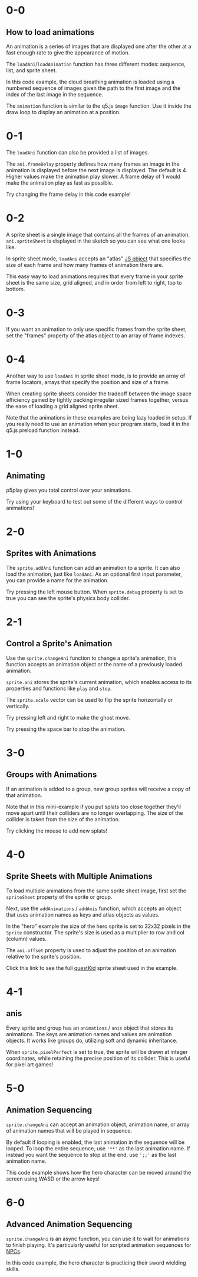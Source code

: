 # 0-0

## How to load animations

An animation is a series of images that are displayed one after the other at a fast enough rate to give the appearance of motion.

The `loadAni`/`loadAnimation` function has three different modes: sequence, list, and sprite sheet.

In this code example, the cloud breathing animation is loaded using a numbered sequence of images given the path to the first image and the index of the last image in the sequence.

The `animation` function is similar to the q5.js `image` function. Use it inside the draw loop to display an animation at a position.

# 0-1

The `loadAni` function can also be provided a list of images.

The `ani.frameDelay` property defines how many frames an image in the animation is displayed before the next image is displayed. The default is 4. Higher values make the animation play slower. A frame delay of 1 would make the animation play as fast as possible.

Try changing the frame delay in this code example!

# 0-2

A sprite sheet is a single image that contains all the frames of an animation. `ani.spriteSheet` is displayed in the sketch so you can see what one looks like.

In sprite sheet mode, `loadAni` accepts an "atlas" [JS object](https://p5js.org/reference/p5/Object) that specifies the size of each frame and how many frames of animation there are.

This easy way to load animations requires that every frame in your sprite sheet is the same size, grid aligned, and in order from left to right, top to bottom.

# 0-3

If you want an animation to only use specific frames from the sprite sheet, set the "frames" property of the atlas object to an array of frame indexes.

# 0-4

Another way to use `loadAni` in sprite sheet mode, is to provide an array of frame locators, arrays that specify the position and size of a frame.

When creating sprite sheets consider the tradeoff between the image space efficiency gained by tightly packing irregular sized frames together, versus the ease of loading a grid aligned sprite sheet.

Note that the animations in these examples are being lazy loaded in setup. If you really need to use an animation when your program starts, load it in the q5.js preload function instead.

# 1-0

## Animating

p5play gives you total control over your animations.

Try using your keyboard to test out some of the different ways to control animations!

# 2-0

## Sprites with Animations

The `sprite.addAni` function can add an animation to a sprite. It can also load the animation, just like `loadAni`. As an optional first input parameter, you can provide a name for the animation.

Try pressing the left mouse button. When
`sprite.debug` property is set to true you can
see the sprite's physics body collider.

# 2-1

## Control a Sprite's Animation

Use the `sprite.changeAni` function to change a sprite's animation, this function accepts an animation object or the name of a previously loaded animation.

`sprite.ani` stores the sprite's current animation, which enables access to its properties and functions like `play` and `stop`.

The `sprite.scale` vector can be used to flip the sprite
horizontally or vertically.

Try pressing left and right to make the ghost move.

Try pressing the space bar to stop the animation.

# 3-0

## Groups with Animations

If an animation is added to a group, new group sprites will receive a copy of that animation.

Note that in this mini-example if you put splats too close together they'll move apart until their colliders are no longer overlapping. The size of the collider is taken from the size of the animation.

Try clicking the mouse to add new splats!

# 4-0

## Sprite Sheets with Multiple Animations

To load multiple animations from the same sprite sheet image, first set the `spriteSheet` property of the sprite or group.

Next, use the `addAnimations` / `addAnis` function, which accepts an object that uses animation names as keys and atlas objects as values.

In the "hero" example the size of the hero sprite is set to 32x32 pixels in the `Sprite` constructor. The sprite's size is used as a multiplier to row and col (column) values.

The `ani.offset` property is used to adjust the position of an animation relative to the sprite's position.

Click this link to see the full [questKid](/learn/assets/questKid.webp) sprite sheet used in the example.

# 4-1

## anis

Every sprite and group has an `animations` / `anis` object that stores its animations. The keys are animation names and values are animation objects. It works like groups do, utilizing soft and dynamic inheritance.

When `sprite.pixelPerfect` is set to true, the sprite will be drawn at integer coordinates, while retaining the precise position of its collider. This is useful for pixel art games!

# 5-0

## Animation Sequencing

`sprite.changeAni` can accept an animation object, animation name, or array of animation names that will be played in sequence.

By default if looping is enabled, the last animation in the sequence will be looped. To loop the entire sequence, use `'**'` as the last animation name. If instead you want the sequence to stop at the end, use `';;'` as the last animation name.

This code example shows how the hero character can be moved around the screen using WASD or the arrow keys!

# 6-0

## Advanced Animation Sequencing

`sprite.changeAni` is an async function, you can use it to wait for animations to finish playing. It's particularly useful for scripted animation sequences for [NPCs](https://en.wikipedia.org/wiki/Non-player_character).

In this code example, the hero character is practicing their sword wielding skills.
